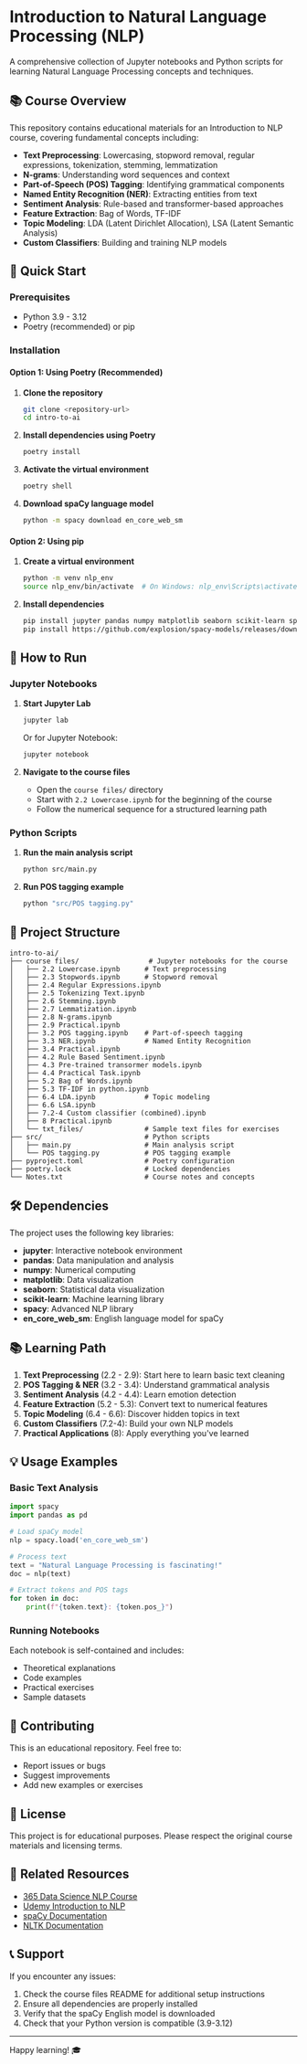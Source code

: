 # Introduction to Natural Language Processing (NLP)

A comprehensive collection of Jupyter notebooks and Python scripts for learning Natural Language Processing concepts and techniques.

## 📚 Course Overview

This repository contains educational materials for an Introduction to NLP course, covering fundamental concepts including:

- **Text Preprocessing**: Lowercasing, stopword removal, regular expressions, tokenization, stemming, lemmatization
- **N-grams**: Understanding word sequences and context
- **Part-of-Speech (POS) Tagging**: Identifying grammatical components
- **Named Entity Recognition (NER)**: Extracting entities from text
- **Sentiment Analysis**: Rule-based and transformer-based approaches
- **Feature Extraction**: Bag of Words, TF-IDF
- **Topic Modeling**: LDA (Latent Dirichlet Allocation), LSA (Latent Semantic Analysis)
- **Custom Classifiers**: Building and training NLP models

## 🚀 Quick Start

### Prerequisites

- Python 3.9 - 3.12
- Poetry (recommended) or pip

### Installation

#### Option 1: Using Poetry (Recommended)

1. **Clone the repository**

   ```bash
   git clone <repository-url>
   cd intro-to-ai
   ```

2. **Install dependencies using Poetry**

   ```bash
   poetry install
   ```

3. **Activate the virtual environment**

   ```bash
   poetry shell
   ```

4. **Download spaCy language model**
   ```bash
   python -m spacy download en_core_web_sm
   ```

#### Option 2: Using pip

1. **Create a virtual environment**

   ```bash
   python -m venv nlp_env
   source nlp_env/bin/activate  # On Windows: nlp_env\Scripts\activate
   ```

2. **Install dependencies**
   ```bash
   pip install jupyter pandas numpy matplotlib seaborn scikit-learn spacy
   pip install https://github.com/explosion/spacy-models/releases/download/en_core_web_sm-3.8.0/en_core_web_sm-3.8.0.tar.gz
   ```

## 📖 How to Run

### Jupyter Notebooks

1. **Start Jupyter Lab**

   ```bash
   jupyter lab
   ```

   Or for Jupyter Notebook:

   ```bash
   jupyter notebook
   ```

2. **Navigate to the course files**
   - Open the `course files/` directory
   - Start with `2.2 Lowercase.ipynb` for the beginning of the course
   - Follow the numerical sequence for a structured learning path

### Python Scripts

1. **Run the main analysis script**

   ```bash
   python src/main.py
   ```

2. **Run POS tagging example**
   ```bash
   python "src/POS tagging.py"
   ```

## 📁 Project Structure

```
intro-to-ai/
├── course files/                 # Jupyter notebooks for the course
│   ├── 2.2 Lowercase.ipynb      # Text preprocessing
│   ├── 2.3 Stopwords.ipynb      # Stopword removal
│   ├── 2.4 Regular Expressions.ipynb
│   ├── 2.5 Tokenizing Text.ipynb
│   ├── 2.6 Stemming.ipynb
│   ├── 2.7 Lemmatization.ipynb
│   ├── 2.8 N-grams.ipynb
│   ├── 2.9 Practical.ipynb
│   ├── 3.2 POS tagging.ipynb    # Part-of-speech tagging
│   ├── 3.3 NER.ipynb            # Named Entity Recognition
│   ├── 3.4 Practical.ipynb
│   ├── 4.2 Rule Based Sentiment.ipynb
│   ├── 4.3 Pre-trained transormer models.ipynb
│   ├── 4.4 Practical Task.ipynb
│   ├── 5.2 Bag of Words.ipynb
│   ├── 5.3 TF-IDF in python.ipynb
│   ├── 6.4 LDA.ipynb            # Topic modeling
│   ├── 6.6 LSA.ipynb
│   ├── 7.2-4 Custom classifier (combined).ipynb
│   ├── 8 Practical.ipynb
│   └── txt_files/               # Sample text files for exercises
├── src/                         # Python scripts
│   ├── main.py                  # Main analysis script
│   └── POS tagging.py           # POS tagging example
├── pyproject.toml               # Poetry configuration
├── poetry.lock                  # Locked dependencies
└── Notes.txt                    # Course notes and concepts
```

## 🛠️ Dependencies

The project uses the following key libraries:

- **jupyter**: Interactive notebook environment
- **pandas**: Data manipulation and analysis
- **numpy**: Numerical computing
- **matplotlib**: Data visualization
- **seaborn**: Statistical data visualization
- **scikit-learn**: Machine learning library
- **spacy**: Advanced NLP library
- **en_core_web_sm**: English language model for spaCy

## 📚 Learning Path

1. **Text Preprocessing** (2.2 - 2.9): Start here to learn basic text cleaning
2. **POS Tagging & NER** (3.2 - 3.4): Understand grammatical analysis
3. **Sentiment Analysis** (4.2 - 4.4): Learn emotion detection
4. **Feature Extraction** (5.2 - 5.3): Convert text to numerical features
5. **Topic Modeling** (6.4 - 6.6): Discover hidden topics in text
6. **Custom Classifiers** (7.2-4): Build your own NLP models
7. **Practical Applications** (8): Apply everything you've learned

## 💡 Usage Examples

### Basic Text Analysis

```python
import spacy
import pandas as pd

# Load spaCy model
nlp = spacy.load('en_core_web_sm')

# Process text
text = "Natural Language Processing is fascinating!"
doc = nlp(text)

# Extract tokens and POS tags
for token in doc:
    print(f"{token.text}: {token.pos_}")
```

### Running Notebooks

Each notebook is self-contained and includes:

- Theoretical explanations
- Code examples
- Practical exercises
- Sample datasets

## 🤝 Contributing

This is an educational repository. Feel free to:

- Report issues or bugs
- Suggest improvements
- Add new examples or exercises

## 📄 License

This project is for educational purposes. Please respect the original course materials and licensing terms.

## 🔗 Related Resources

- [365 Data Science NLP Course](https://learn.365datascience.com/courses/nlp)
- [Udemy Introduction to NLP](https://www.udemy.com/course/intro-to-natural-language-processing-in-python-for-ai/)
- [spaCy Documentation](https://spacy.io/)
- [NLTK Documentation](https://www.nltk.org/)

## 📞 Support

If you encounter any issues:

1. Check the course files README for additional setup instructions
2. Ensure all dependencies are properly installed
3. Verify that the spaCy English model is downloaded
4. Check that your Python version is compatible (3.9-3.12)

---

Happy learning! 🎓
